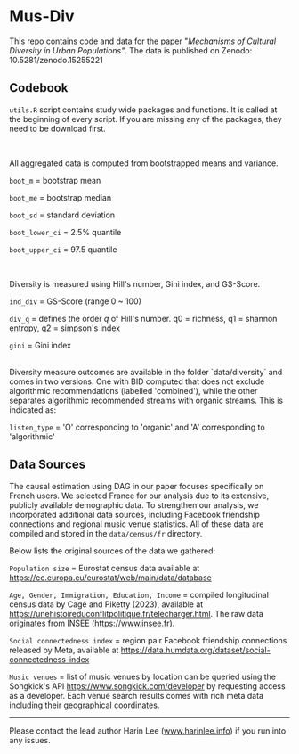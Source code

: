 # Mus-Div

This repo contains code and data for the paper "*Mechanisms of Cultural Diversity in Urban Populations"*. The data is published on Zenodo: 10.5281/zenodo.15255221

## Codebook

`utils.R` script contains study wide packages and functions. It is called at the beginning of every script. If you are missing any of the packages, they need to be download first.

<br>

All aggregated data is computed from bootstrapped means and variance.

`boot_m` = bootstrap mean

`boot_me` = bootstrap median

`boot_sd` = standard deviation

`boot_lower_ci` = 2.5% quantile

`boot_upper_ci` = 97.5 quantile

<br>

Diversity is measured using Hill's number, Gini index, and GS-Score.

`ind_div` = GS-Score (range 0 \~ 100)

`div_q` = defines the order *q* of Hill's number. q0 = richness, q1 = shannon entropy, q2 = simpson's index

`gini` = Gini index

<br>
Diversity measure outcomes are available in the folder `data/diversity` and comes in two versions.
One with BID computed that does not exclude algorithmic recommendations (labelled 'combined'), while the other separates algorithmic recommended streams with organic streams. This is indicated as: 

`listen_type` = 'O' corresponding to 'organic' and 'A' corresponding to 'algorithmic'

## Data Sources
The causal estimation using DAG in our paper focuses specifically on French users. We selected France for our analysis due to its extensive, publicly available demographic data. To strengthen our analysis, we incorporated additional data sources, including Facebook friendship connections and regional music venue statistics. All of these data are compiled and stored in the `data/census/fr` directory.

Below lists the original sources of the data we gathered:

`Population size` = Eurostat census data available at https://ec.europa.eu/eurostat/web/main/data/database

`Age, Gender, Immigration, Education, Income` = compiled longitudinal census data by Cagé and Piketty (2023), available at https://unehistoireduconflitpolitique.fr/telecharger.html. The raw data originates from INSEE (https://www.insee.fr).

`Social connectedness index` = region pair Facebook friendship connections released by Meta, available at https://data.humdata.org/dataset/social-connectedness-index

`Music venues` = list of music venues by location can be queried using the Songkick's API https://www.songkick.com/developer by requesting access as a developer. Each venue search results comes with rich meta data including their geographical coordinates.

------------------------------------------------------------------------

Please contact the lead author Harin Lee (www.harinlee.info) if you run into any issues.
